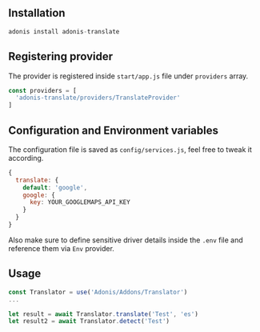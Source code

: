 

## Installation

```js
adonis install adonis-translate
```

## Registering provider

The provider is registered inside `start/app.js` file under `providers` array.

```js
const providers = [
  'adonis-translate/providers/TranslateProvider'
]
```

## Configuration and Environment variables

The configuration file is saved as `config/services.js`, feel free to tweak it according.

```js
{
  translate: {
    default: 'google',
    google: {
      key: YOUR_GOOGLEMAPS_API_KEY
    }
  }
}
```
Also make sure to define sensitive driver details inside the `.env` file and reference them via `Env` provider.

## Usage

```js
const Translator = use('Adonis/Addons/Translator')
...

let result = await Translator.translate('Test', 'es')
let result2 = await Translator.detect('Test')
```
